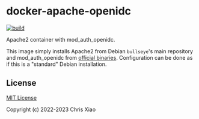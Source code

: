 # docker-apache-openidc

[![build](https://github.com/chrisx8/docker-apache-openidc/actions/workflows/build.yml/badge.svg)](https://github.com/chrisx8/docker-apache-openidc/actions/workflows/build.yml)

Apache2 container with mod_auth_openidc.

This image simply installs Apache2 from Debian `bullseye`'s main repository and mod_auth_openidc from [official binaries](https://github.com/zmartzone/mod_auth_openidc/releases). Configuration can be done as if this is a "standard" Debian installation.

## License

[MIT License](https://github.com/chrisx8/hassio-addons/blob/main/apache-oidc/LICENSE)

Copyright (c) 2022-2023 Chris Xiao
